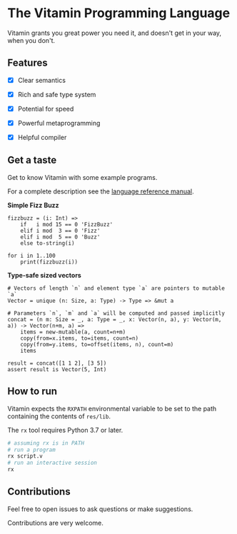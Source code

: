 The Vitamin Programming Language
================================

Vitamin grants you great power you need it, and doesn't get in your way, when you don't.


## Features

- [x] Clear semantics
- [x] Rich and safe type system
- [x] Potential for speed
- [x] Powerful metaprogramming
- [x] Helpful compiler


## Get a taste

Get to know Vitamin with some example programs.

For a complete description see the [language reference manual](docs/manual.md).

**Simple Fizz Buzz**

```vitamin
fizzbuzz = (i: Int) =>
	if   i mod 15 == 0 'FizzBuzz'
	elif i mod  3 == 0 'Fizz'
	elif i mod  5 == 0 'Buzz'
	else to-string(i)

for i in 1..100
	print(fizzbuzz(i))
```


**Type-safe sized vectors**

```vitamin
# Vectors of length `n` and element type `a` are pointers to mutable `a` 
Vector = unique (n: Size, a: Type) -> Type => &mut a

# Parameters `n`, `m` and `a` will be computed and passed implicitly
concat = (n m: Size = _, a: Type = _, x: Vector(n, a), y: Vector(m, a)) -> Vector(n+m, a) =>
	items = new-mutable(a, count=n+m)
	copy(from=x.items, to=items, count=n)
	copy(from=y.items, to=offset(items, n), count=m)
	items

result = concat([1 1 2], [3 5])
assert result is Vector(5, Int)
```

## How to run


Vitamin expects the `RXPATH` environmental variable to be set to the path containing the contents of `res/lib`.

The `rx` tool requires Python 3.7 or later. 

```sh
# assuming rx is in PATH
# run a program
rx script.v
# run an interactive session
rx
```

## Contributions

Feel free to open issues to ask questions or make suggestions.

Contributions are very welcome.
